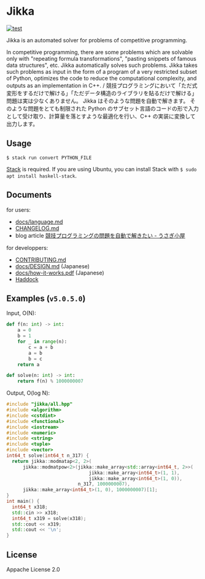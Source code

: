 # Jikka

[![test](https://github.com/kmyk/Jikka/actions/workflows/test.yml/badge.svg)](https://github.com/kmyk/Jikka/actions/workflows/test.yml)

Jikka is an automated solver for problems of competitive programming.

In competitive programming, there are some problems which are solvable only with "repeating formula transformations", "pasting snippets of famous data structures", etc.
Jikka automatically solves such problems.
Jikka takes such problems as input in the form of a program of a very restricted subset of Python, optimizes the code to reduce the computational complexity, and outputs as an implementation in C++.
/
競技プログラミングにおいて「ただ式変形をするだけで解ける」「ただデータ構造のライブラリを貼るだけで解ける」問題は実は少なくありません。
Jikka はそのような問題を自動で解きます。
そのような問題をとても制限された Python のサブセット言語のコードの形で入力として受け取り、計算量を落とすような最適化を行い、C++ の実装に変換して出力します。


## Usage

``` console
$ stack run convert PYTHON_FILE
```

[Stack](https://www.haskellstack.org/) is required. If you are using Ubuntu, you can install Stack with `$ sudo apt install haskell-stack`.


## Documents

for users:

-   [docs/language.md](https://github.com/kmyk/Jikka/blob/master/docs/language.md)
-   [CHANGELOG.md](https://github.com/kmyk/Jikka/blob/master/CHANGELOG.md)
-   blog article [競技プログラミングの問題を自動で解きたい - うさぎ小屋](https://kimiyuki.net/blog/2020/12/09/automated-solvers-of-competitive-programming/)

for developpers:

-   [CONTRIBUTING.md](https://github.com/kmyk/Jikka/blob/master/CONTRIBUTING.md)
-   [docs/DESIGN.md](https://github.com/kmyk/Jikka/blob/master/docs/DESIGN.md) (Japanese)
-   [docs/how-it-works.pdf](https://github.com/kmyk/Jikka/blob/master/docs/how-it-works.pdf) (Japanese)
-   [Haddock](https://kmyk.github.io/Jikka/)


## Examples (`v5.0.5.0`)

Input, O(N):

``` python
def f(n: int) -> int:
    a = 0
    b = 1
    for _ in range(n):
        c = a + b
        a = b
        b = c
    return a

def solve(n: int) -> int:
    return f(n) % 1000000007
```

Output, O(log N):

``` c++
#include "jikka/all.hpp"
#include <algorithm>
#include <cstdint>
#include <functional>
#include <iostream>
#include <numeric>
#include <string>
#include <tuple>
#include <vector>
int64_t solve(int64_t n_317) {
  return jikka::modmatap<2, 2>(
      jikka::modmatpow<2>(jikka::make_array<std::array<int64_t, 2>>(
                              jikka::make_array<int64_t>(1, 1),
                              jikka::make_array<int64_t>(1, 0)),
                          n_317, 1000000007),
      jikka::make_array<int64_t>(1, 0), 1000000007)[1];
}
int main() {
  int64_t x318;
  std::cin >> x318;
  int64_t x319 = solve(x318);
  std::cout << x319;
  std::cout << '\n';
}
```


## License

Appache License 2.0
